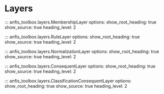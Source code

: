 # Layers

::: anfis_toolbox.layers.MembershipLayer
    options:
      show_root_heading: true
      show_source: true
      heading_level: 2

::: anfis_toolbox.layers.RuleLayer
    options:
      show_root_heading: true
      show_source: true
      heading_level: 2

::: anfis_toolbox.layers.NormalizationLayer
    options:
      show_root_heading: true
      show_source: true
      heading_level: 2

::: anfis_toolbox.layers.ConsequentLayer
    options:
      show_root_heading: true
      show_source: true
      heading_level: 2

::: anfis_toolbox.layers.ClassificationConsequentLayer
    options:
      show_root_heading: true
      show_source: true
      heading_level: 2
